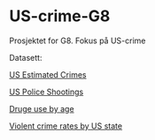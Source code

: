 # US-crime-G8
Prosjektet for G8.
Fokus på US-crime



Datasett:

[US Estimated Crimes](https://www.kaggle.com/tunguz/us-estimated-crimes)

[US Police Shootings](https://www.kaggle.com/ahsen1330/us-police-shootings)

[Druge use by age](https://www.kaggle.com/tunguz/drug-use-by-age)

[Violent crime rates by US state](https://www.kaggle.com/mathchi/violent-crime-rates-by-us-state)
